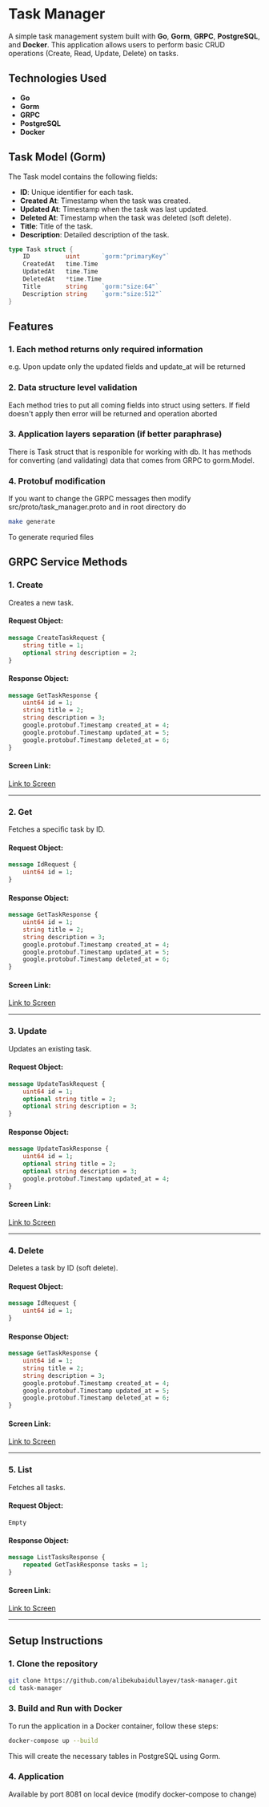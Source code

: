 
# Task Manager

A simple task management system built with **Go**, **Gorm**, **GRPC**, **PostgreSQL**, and **Docker**. This application allows users to perform basic CRUD operations (Create, Read, Update, Delete) on tasks.

## Technologies Used

- **Go**
- **Gorm**
- **GRPC**
- **PostgreSQL**
- **Docker**

## Task Model (Gorm)

The Task model contains the following fields:

- **ID**: Unique identifier for each task.
- **Created At**: Timestamp when the task was created.
- **Updated At**: Timestamp when the task was last updated.
- **Deleted At**: Timestamp when the task was deleted (soft delete).
- **Title**: Title of the task.
- **Description**: Detailed description of the task.

```go
type Task struct {
    ID          uint      `gorm:"primaryKey"`
    CreatedAt   time.Time
    UpdatedAt   time.Time
    DeletedAt   *time.Time
    Title       string    `gorm:"size:64"`
    Description string    `gorm:"size:512"`
}
```
## Features
### 1. Each method returns only required information
e.g. Upon update only the updated fields and update_at will be returned

### 2. Data structure level validation
Each method tries to put all coming fields into struct using setters. If field doesn't apply then error will be returned and operation aborted

### 3. Application layers separation (if better paraphrase)
There is Task struct that is responible for working with db. It has methods for converting (and validating) data that comes from GRPC to gorm.Model.

### 4. Protobuf modification
If you want to change the GRPC messages then modify src/proto/task_manager.proto and in root directory do
```bash
make generate
```
To generate requried files


## GRPC Service Methods

### 1. **Create**
Creates a new task.

#### Request Object:
```protobuf
message CreateTaskRequest {
    string title = 1;
    optional string description = 2;
}
```

#### Response Object:
```protobuf
message GetTaskResponse {
    uint64 id = 1;
    string title = 2;
    string description = 3;
    google.protobuf.Timestamp created_at = 4;
    google.protobuf.Timestamp updated_at = 5;
    google.protobuf.Timestamp deleted_at = 6;
}
```

#### Screen Link:
[Link to Screen](#)

---

### 2. **Get**
Fetches a specific task by ID.

#### Request Object:
```protobuf
message IdRequest {
    uint64 id = 1;
}
```

#### Response Object:
```protobuf
message GetTaskResponse {
    uint64 id = 1;
    string title = 2;
    string description = 3;
    google.protobuf.Timestamp created_at = 4;
    google.protobuf.Timestamp updated_at = 5;
    google.protobuf.Timestamp deleted_at = 6;
}
```

#### Screen Link:
[Link to Screen](#)

---

### 3. **Update**
Updates an existing task.

#### Request Object:
```protobuf
message UpdateTaskRequest {
    uint64 id = 1;
    optional string title = 2;
    optional string description = 3;
}
```

#### Response Object:
```protobuf
message UpdateTaskResponse {
    uint64 id = 1;
    optional string title = 2;
    optional string description = 3;
    google.protobuf.Timestamp updated_at = 4;
}
```

#### Screen Link:
[Link to Screen](#)

---

### 4. **Delete**
Deletes a task by ID (soft delete).

#### Request Object:
```protobuf
message IdRequest {
    uint64 id = 1;
}
```

#### Response Object:
```protobuf
message GetTaskResponse {
    uint64 id = 1;
    string title = 2;
    string description = 3;
    google.protobuf.Timestamp created_at = 4;
    google.protobuf.Timestamp updated_at = 5;
    google.protobuf.Timestamp deleted_at = 6;
}
```

#### Screen Link:
[Link to Screen](#)

---

### 5. **List**
Fetches all tasks.

#### Request Object:
```
Empty
```

#### Response Object:
```protobuf
message ListTasksResponse {
    repeated GetTaskResponse tasks = 1;
}
```

#### Screen Link:
[Link to Screen](#)

---

## Setup Instructions

### 1. Clone the repository
```bash
git clone https://github.com/alibekubaidullayev/task-manager.git
cd task-manager
```

### 3. Build and Run with Docker
To run the application in a Docker container, follow these steps:

```bash
docker-compose up --build
```
This will create the necessary tables in PostgreSQL using Gorm.

### 4. Application
Available by port 8081 on local device (modify docker-compose to change)


